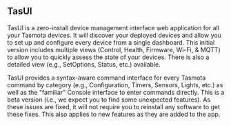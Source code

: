 ## TasUI

TasUI is a zero-install device management interface web application for all your Tasmota devices. 
It will discover your deployed devices and allow you to set up and configure every device from a single dashboard. 
This initial version includes multiple views (Control, Health, Firmware, Wi-Fi, & MQTT) to allow you to quickly assess the state of your devices. There is also a detailed view (e.g., SetOptions, Status, etc.) available. 

TasUI provides a syntax-aware command interface for every Tasmota command by category (e.g., Configuration, Timers, Sensors, Lights, etc.) as well as the "familiar" Console interface to enter commands directly. This is a beta version (i.e., we expect you to find some unexpected features). As these issues are fixed, it will not require you to reinstall any software to get these fixes. This also applies to new features as they are added to the app.
